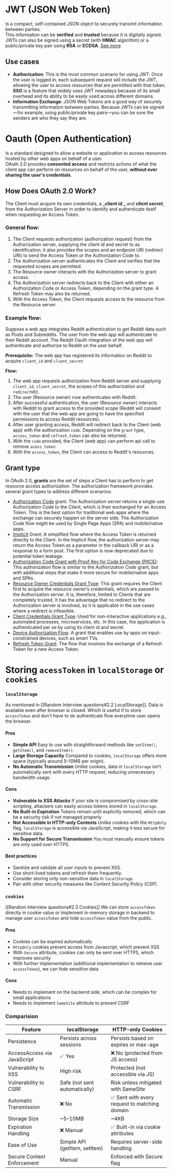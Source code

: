 # JWT (JSON Web Token)
Is a compact, self-contained JSON object to securely transmit information between parties.  
This information can be **verified** and **trusted** because it is digitally signed. JWTs can also be signed using a secret (with **HMAC** algorithm) or a public/private key pair using **RSA** or **ECDSA**.
[See more](https://www.jwt.io/introduction)

## Use cases
- **Authorization**: This is the most common scenario for using JWT. Once the user is logged in, each subsequent request will include the JWT, allowing the user to access resources that are permitted with that token. **SSO** is a feature that widely uses JWT nowadays because of its small overhead and its ability to be easily used across different domains.
- **Information Exchange**: JSON Web Tokens are a good way of securely transmitting information between parties. Because JWTs can be signed—for example, using public/private key pairs—you can be sure the senders are who they say they are.  

# Oauth (Open Authentication)
Is a standard designed to allow a website or application to access resources hosted by other web apps on behalf of a user.  
OAuth 2.0 provides **consented access** and restricts actions of what the client app can perform on resources on behalf of the user, **without ever sharing the user's credentials**.

## How Does OAuth 2.0 Work?
The Client must acquire its own credentials, a **_client id _** and **_client secret_**, from the Authorization Server in order to identify and authenticate itself when requesting an Access Token.

### General flow:
1. The Client requests authorization (authorization request) from the Authorization server, supplying the client id and secret to as identification; it also provides the scopes and an endpoint URI (redirect URI) to send the Access Token or the Authorization Code to.
2. The Authorization server authenticates the Client and verifies that the requested scopes are permitted.
3. The Resource owner interacts with the Authorization server to grant access.
4. The Authorization server redirects back to the Client with either an Authorization Code or Access Token, depending on the grant type. A Refresh Token may also be returned.
5. With the Access Token, the Client requests access to the resource from the Resource server.

### Example flow:
Suppose a web app integrates Reddit authentication to get Reddit data such as Posts and Subreddits. The user from the web app will authenticate to their Reddit account. The Reddit Oauth integration of the web app will authenticate and authorize to Reddit on the user behalf.

**Prerequisite:**
The web app has registered its information on Reddit to acquire `client_id` and `client_secret`

**Flow:**
1. The web app requests authorization from Reddit server and supplying `client_id`, `client_secret`, the scopes of this authorization and `redirectURI`.
2. The user (Resource owner) now authenticates with Reddit.
3. After successful authentication, the user (Resource owner) interacts with Reddit to grant access to the provided scope (Reddit will consent with the user that the web app are going to have the specified permissions to access Reddit resources).
4. After user granting access, Reddit will redirect back to the Client (web app) with the authorization `code`. Depending on the `grant` type, `access_token` and `refresh_token` can also be returned.
5. With the `code` provided, the Client (web app) can perform api call to retreive `acess_token`
6. With the `access_token`, the Client can access to Reddit's resources.

## Grant type
In OAuth 2.0, **grants** are the set of steps a Client has to perform to get resource access authorization. The authorization framework provides several grant types to address different scenarios:

- [Authorization Code](https://auth0.com/docs/api-auth/tutorials/authorization-code-grant) grant: The Authorization server returns a single-use Authorization Code to the Client, which is then exchanged for an Access Token. This is the best option for traditional web apps where the exchange can securely happen on the server side. The Authorization Code flow might be used by Single Page Apps (SPA) and mobile/native apps. 
- [Implicit](https://auth0.com/docs/api-auth/tutorials/implicit-grant) Grant: A simplified flow where the Access Token is returned directly to the Client. In the Implicit flow, the authorization server may return the Access Token as a parameter in the callback URI or as a response to a form post. The first option is now deprecated due to potential token leakage.
- [Authorization Code Grant with Proof Key for Code Exchange (PKCE)](https://auth0.com/docs/flows/concepts/auth-code-pkce): This authorization flow is similar to the _Authorization Code_ grant, but with additional steps that make it more secure for mobile/native apps and SPAs.
- [Resource Owner Credentials Grant Type](https://auth0.com/docs/api-auth/tutorials/password-grant): This grant requires the Client first to acquire the resource owner’s credentials, which are passed to the Authorization server. It is, therefore, limited to Clients that are completely trusted. It has the advantage that no redirect to the Authorization server is involved, so it is applicable in the use cases where a redirect is infeasible.
- [Client Credentials Grant Type](https://auth0.com/docs/api-auth/tutorials/client-credentials): Used for non-interactive applications e.g., automated processes, microservices, etc. In this case, the application is authenticated per se by using its client id and secret.
- [Device Authorization Flow](https://auth0.com/docs/flows/concepts/device-auth): A grant that enables use by apps on input-constrained devices, such as smart TVs.
- [Refresh Token Grant](https://auth0.com/blog/refresh-tokens-what-are-they-and-when-to-use-them/): The flow that involves the exchange of a Refresh Token for a new Access Token.

# Storing `acessToken` in `localStorage` or `cookies`

### `localStorage`
As mentioned in [[Random Interview questions#2.2 LocalStorage]]. Data is available even after browser is closed.
Which is useful if to store `accessToken` and don't have to do authenticate flow everytime user opens the browser.
#### Pros
- **Simple API** Easy to use with straightforward methods like `setItem()`, `getItem()`, and `removeItem()`.
- **Large Storage Capacity** Compared to cookies, `localStorage` offers more space (typically around 5–10MB per origin).
- **No Automatic Transmission** Unlike cookies, data in `localStorage` isn’t automatically sent with every HTTP request, reducing unnecessary bandwidth usage.
#### Cons
- **Vulnerable to XSS Attacks** If your site is compromised by cross-site scripting, attackers can easily access tokens stored in `localStorage`.
- **No Built-in Expiration** Tokens remain until explicitly removed, which can be a security risk if not managed properly.
- **Not Accessible in HTTP-only Contexts** Unlike cookies with the `HttpOnly` flag, `localStorage` is accessible via JavaScript, making it less secure for sensitive data.
- **No Support for Secure Transmission** You must manually ensure tokens are only used over HTTPS.

#### Best practices
- Sanitize and validate all user inputs to prevent XSS.
- Use short-lived tokens and refresh them frequently.
- Consider storing only non-sensitive data in `localStorage`.
- Pair with other security measures like Content Security Policy (CSP).

### `cookies`
[[Random Interview questions#2.3 Cookies]]
We can store `accessToken` directly in cookie value or implement in-memory storage in backend to manage user `accessToken` and hide `accessToken` value from the public.
#### Pros
- Cookies can be expired automatically
- `HttpOnly` cookies prevent access from Javascript, which prevent XSS
- With `Secure` attribute, cookies can only be sent over HTTPS, which improves security
- With further implementation (additional implementation to retreive user `accessToken`), we can hide sensitive data
#### Cons
- Needs to implement on the backend side, which can be complex for small applications
- Needs to implement `SameSite` attribute to prevent CSRF

### Comparision

| Feature                     | localStorage                  | HTTP-only Cookies                            |
| --------------------------- | ----------------------------- | -------------------------------------------- |
| Persistence                 | Persists across sessions      | Persists based on expires or max-age         |
| AccessAccess via JavaScript | ✅ Yes                         | ❌ No (protected from JS access)              |
| Vulnerability to XSS        | High risk                     | Protected (not accessible via JS)            |
| Vulnerability to CSRF       | Safe (not sent automatically) | Risk unless mitigated with SameSite          |
| Automatic Transmission      | ❌ No                          | ✅ Sent with every request to matching domain |
| Storage Size                | ~5–10MB                       | ~4KB                                         |
| Expiration Handling         | ❌ Manual                      | ✅ Built-in via cookie attributes             |
| Ease of Use                 | Simple API (getItem, setItem) | Requires server-side handling                |
| Secure Context Enforcement  | Manual                        | Enforced with Secure flag                    |
